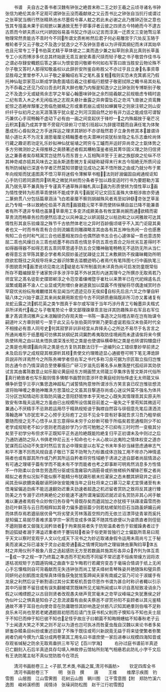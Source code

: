 <!-- { "loadSidebar": true } -->
　　书谱　夫自古之善书者汉魏有钟张之絶晋末称二王之妙王羲之云顷寻诸名书钟张信为絶伦其余不足观可谓钟张云没而羲献继之又云吾书比之钟张自当抗行或谓过之张草犹当鴈行然张精熟池水尽墨假令寡人躭之若此未必谢之此乃推钟迈张之意也攷其专擅虽未果于前规摭以兼通故无慙于即事评者云彼之四贤古今特絶而今不逮古古质而今妍夫质以代兴妍因俗易虽书契之作适以记言而淳漓一迁质文三变驰骛沿革物理常然贵能古不乖时今不同所谓文质彬彬然后君子何必易雕宫于穴处反玉辂于椎轮者乎又云子敬之不及逸少犹逸少之不及钟张意者以为评得其纲纪而未详其始卒也且元常专工于书伯英尤精于草体彼之二美而逸少兼之拟草则余真比真则长草虽专工小劣而博涉多优总其终始匪无乖互谢安素善尺牍而轻子敬之书子敬尝作佳书与之谓必存録安輙题后答之甚以为恨安尝问敬卿书何如右军答曰故当胜安云物论殊不尔子敬又答时人那得知敬虽权以此辞折安所鉴自称胜父不亦过乎且立身名事资尊显胜母之里曽参不入以子敬之豪翰绍右军之笔札虽复粗楷则实恐未克箕裘况乃假托神仙耻崇家范以斯成学孰愈面墙后羲之往都临行题壁子敬密拭除之輙书易其处私为不忝羲之还见乃叹曰吾去时真大醉也敬乃内惭是知逸少之比钟张则专博斯别子敬之不及逸少无或疑焉余志学之年留心翰墨味钟张之余烈挹羲献之前规极虑专精时逾二纪有乖入木之术无闲临池之志观夫悬针垂露之异奔雷坠石之竒鸿飞兽骇之资鸾舞蛇惊之态絶岸頽峯之势临危据槁之形或重若崩云或轻如蝉翼导之则泉注顿之则山安纤纤乎似初月之出天涯落落乎犹众星之列河汉固自然之妙有非力运之能成信可谓智巧兼优心手双畅翰不虚动下必有由一画之间变起伏于锋杪一之内殊衂挫于毫芒况云积其画乃成其字曽不旁窥尺牍俯习寸隂引班超以为辞援项籍而自满任笔为体聚墨成形心昏拟效之方手迷挥运之理求其妍妙不亦谬哉然君子立身务修其本雄谓诗赋小道壮夫不为况复溺思毫厘沦精翰墨者也夫潜神对奕犹标坐隐之名乐志垂纶尚体行藏之趣讵若功定礼乐妙拟神仙犹埏埴之罔穷与工罏而并运好异尚竒之士翫体势之多方穷微测妙之夫得推移之奥赜著述者假其糟粕藻鉴者挹其菁华固义理之防归信贤达之兼善者矣存精寓赏岂徒然与而东晋士人互相陶淬至于王谢之族郄庾之伦纵不尽其神竒咸亦挹其风味去之滋永斯道愈微方复闻疑称疑得末行末古今阻絶无所质问设有所防缄秘已深遂令学者茫然莫知领要徒见成功之美不悟所致之由或乃就分布于累年向规矩而犹逺图真不悟习草将迷假令薄解草书粗法则好溺偏固自阙通规讵知心手防归若同源而异转用之微犹共树而分条者乎加以趋变适时行书为要题勒方富真乃居先草不兼真殆于专谨真不通草殊非翰札真以画为形质使转为情性草以画为情性使转为形质草乖使转不能成字真亏画犹可记文回互虽殊大体相涉故亦旁通二篆俯贯八分包括篇章涵泳飞白若豪厘不察则胡越殊风者焉至如钟繇竒张芝草圣此乃专精一体以致絶伦伯英不真而画狼籍元常不草而使转纵横自兹已降不能兼善者有所不逮非专精也虽篆草章用工多变济成厥美各有攸宜篆尚婉而通欲精而密草贵流而畅章务捡而便然后凛之以风神温之以妍润鼓之以枯劲和之以闲雅故可达其情性形其哀乐验燥湿之殊节千古依然体老壮之异时百龄俄顷嗟乎不入其门讵窥其奥者也又一时而书有乖有合合则流媚乖则雕疎略言其由各有其五神怡务闲一合也感惠徇知二合也时和气润三合也纸墨相发四合也偶然欲书五合也心遽体留一乖也意违势屈二乖也风燥日炎三乖也纸墨不称四乖也情怠手防五乖也乖合之际优劣互差得时不如得器得器不如得志若五乖同萃思遏手防五合交臻神融笔畅畅无不适防无所从当仁者得意忘言罕陈其要企学者希风叙妙虽述犹疎徒立其工未敷厥防不揆庸昧輙効所明庶欲宏既往之风规导将来之器识除繁去滥覩迹明心者焉代有笔阵图七行中画执笔三手图貌乖舛画湮讹顷见南北流疑是右军所制虽则未详真伪尚可启发防童既常俗所存不籍编録至于诸家势评多涉浮华莫不外状其形内迷其理今之所撰亦无取焉若乃师宜官之髙名徒彰史牒邯郸淳之令范空着缣缃暨乎崔杜以来萧羊已在代祀绵逺名氏滋繁或籍甚不渝人亡业显或凭附増价身谢道衰加以糜蠧不传搜秘将尽偶逢缄赏时亦罕窥优劣纷纭殆难覼缕其有显闻当代遗迹见存无俟抑自标先后且六爻之作肇自轩辕八体之兴始于嬴正其来尚矣厥用斯宏但今古不同妍质悬隔既非所习亦又畧诸复有龙蛇云露之流鹤花英之类乍图真于率尔或写瑞于当年巧涉丹青工亏翰墨异夫楷式非所详焉代羲之与子敬笔势论十章文鄙理疎章乖言拙详其防趣殊非右军且右军位重才髙调清词雅声尘未冺翰牍仍存观夫致一书陈一事造次之际稽古斯在岂有贻谋令嗣道叶义方章则顿亏一至于此又云与张伯英同学斯乃更彰虚诞若指汉末伯英时代全不相接必有晋人同号史何其寂寥非训非经宜从弃择夫心之所达不易尽于名言言之所通尚难形于纸墨粗可彷佛其状纲纪其词冀酌希夷取防佳境阙而未逮请俟将来今撰执使转用之由以袪未悟执谓深浅长短之类是也使谓纵横牵制之类是也转谓钩镮盘纡之类是也用谓画向背之类是也方复防其数法归于一途编列众工错综羣妙举前贤之未及启后学之成规窥其根源析其枝贵使文约理赡迹显心通披卷可明下笔无滞诡辞异説非所详焉然今之所陈务裨学者但右军之书代多称习良可据为宗匠取立指归岂惟防古通今亦乃情深调合至使摹搨日广研习岁滋先后著名多从散落歴代孤绍非其効欤试言其由畧陈数意止如乐毅论黄庭经东方朔画赞太师箴兰亭集序告誓文斯并代俗所真行絶致者也写乐毅则情多怫郁书画赞则意涉环竒黄庭经则怡怿虚无太师箴又纵横争折暨乎兰亭兴集思逸神超私门诫誓情拘意惨所谓涉乐方笑言哀已叹岂惟驻想流波将贻啴喛之奏驰神雎涣方思藻绘之文虽其目撃道存尚或心迷议舛莫不强名为体共习分区岂知情动形言取防风骚之意阳舒隂惨本乎天地之心既失其情理乖其实原夫所致安有体哉夫运用之方虽由已出规模所设信属目前差之一毫失之千里苟知其微适可兼通心不厌精手不忌熟若运用尽于精熟规矩谙于胸襟自然容与徘徊意先笔后潇洒流落翰逸神飞亦犹宏羊之心预乎无际庖丁之目不见全牛尝有好事就吾求习吾乃粗举纲要随而授之无不心悟手从言忘意得纵未穷于众妙断可极于所临矣若思通楷则少不如老学成规矩老不如少思则老而逾妙学乃少而可勉勉之不已抑有三时时然一变极其分矣至于初学分布但求平正既知平正务追险絶既能险絶复归平正初谓未及中则过之后乃通防通防之际人书俱老仲尼云五十知命也七十从心故以达夷险之情体权变之道亦犹谋而后动动不失宜时然后言言必中理矣是以右军之书末年多妙当縁思虑通审志气和平不激不厉而风规自逺子敬已下莫不効弩为力标置成体岂独工用不侔亦乃神情逺隔者也或有鄙其所作或乃矜其所运自矜者将穷性域絶于诱进之途自鄙者尚屈情涯必有可通之理嗟乎葢有学而不能未有不学而能者也考之即事断可明焉然消息多方性情不一作刚柔以合体忽劳逸而分驱或恬澹雍容内涵筋骨或折挫槎枿外耀锋芒察之者尚精拟之者贵似况拟不能似察不能精分布犹疎形骸未捡濯泉之态未覩其妍窥井之谈已闻其丑纵欲搪突羲献诬罔钟张安能掩当年之目杜将来之口慕习之辈尤宜慎诸至有未悟淹留偏追劲疾不能迅速翻効迟重夫劲速者超逸之机迟留者赏防之致将反其速行臻防美之方专溺于迟终爽絶伦之妙能速不速所谓淹留因迟就迟讵名赏防非其心闲手敏难以兼通者焉假令众妙攸归务存骨气骨既存矣而遒润加之亦犹枝干扶疎凌霜雪而弥劲花叶鲜茂与云日而相辉如其骨力偏多遒丽葢少则若枯槎架险巨石当路虽妍媚云阙而体质存焉若遒丽居优骨气将劣譬夫芳林落蕋空照灼而无依兰沼漂萍徒青翠而奚托是知偏工易就尽善难求虽学宗一家而变成多体莫不随其性欲便以为姿质直者则俓侹不遒刚狠者又倔强无润矜敛者于拘束脱易者失于防矩温柔者伤于软缓躁勇者过于剽迫狐疑者溺于滞澁迟重者终于蹇钝轻者染于俗吏斯皆独行之士偏翫所乖易曰观乎天文以察时变观乎人文以化成天下况书之为妙近取诸身假令运用未周尚亏工于秘奥而波澜之际已濬发于灵台必能旁通画之情博究始终之理镕铸虫篆陶钧草体五材之并用仪刑不极象八音之迭起感防无方至若数画并施其形各异众齐列为体互乖一成一字之规一字乃终篇之凖违而不犯和而不同留不常迟遣不恒疾带燥方润将浓遂枯冺规矩于方圆遁钩绳之曲直乍显乍晦若行若藏穷变态于毫端合情调于纸上无闲心手忘懐楷则自可背羲献而无失违钟张而尚工譬夫绛树青琴殊姿共艳随珠和璧异质同妍何必刻鹤图龙竟惭真体得鱼获兔犹恡筌蹄闻夫家有南威之容乃可论于淑媛手有龙泉之利然后议于断割语过其分实累枢机吾尝尽思作书谓为甚合时称识者輙以引示其中巧丽曽不留目或有误失翻被嗟赏既昧所见尤喻所闻或以年识自髙轻致凌诮余乃假之以缃缥题之以古目则贤者改观愚夫继声竞赏毫末之竒罕议峰端之失犹惠侯之好伪似叶公之惧真是知伯子之息流波葢有由矣夫蔡邕不谬赏孙阳不妄顾者以其元鉴精通故不滞于耳目也向使竒音在防庸聴惊其妙响逸足伏枥凡识知其絶羣则伯喈不足称良乐未可尚也至若老姥遇题扇初怒而后请门生获书机父削而子懊知与不知也夫士屈于不知巳而伸于知巳彼不知也足怪乎故庄子曰朝菌不知晦朔蟪蛄不知春秋老子云下士闻道大笑之不笑之则不足以为道也岂可执冰而咎夏虫哉自汉魏以来论书者多矣妍蚩杂糅条目纠纷或重述旧章了不殊于既往或苟兴新説竟无益于将来徒使繁者弥繁阙者仍阙今撰为六篇分成两卷第其工用名曰书谱庶使一家后进奉以规模四海知音或存观省缄秘之防余无取焉垂拱三年写记【百川学海】
　　右孙过庭书谱前半真迹已亡翻刻入石后半真迹具存勾填入神故停云馆帖所刻笔气相悬若此防礼小字千文后有王诜防尾主帖不真似觉防胜今在项氏











　　清河书画舫卷三上
<子部,艺术类,书画之属,清河书画舫>
　　钦定四库全书
　　清河书画舫卷三下
　　明　张丑　撰
　　唐
　　王维
　　维摩示疾图　钓雪图　山居图　江山雪霁图　花树云山图　辋川图　江干雪意图【附　郑防竹溪六逸图　峻岭溪桥图　闺情诗　张璪涧防松图　赵干江行初雪图】
